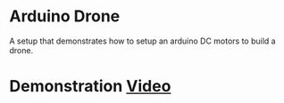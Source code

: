 # Arduino Drone

A setup that demonstrates how to setup an arduino DC motors to build a drone.

# Demonstration [Video](https://drive.google.com/file/d/1rrWV3jRjbXwB1JLG20z1EH0HcFTLd7Ks/view?usp=sharing)
